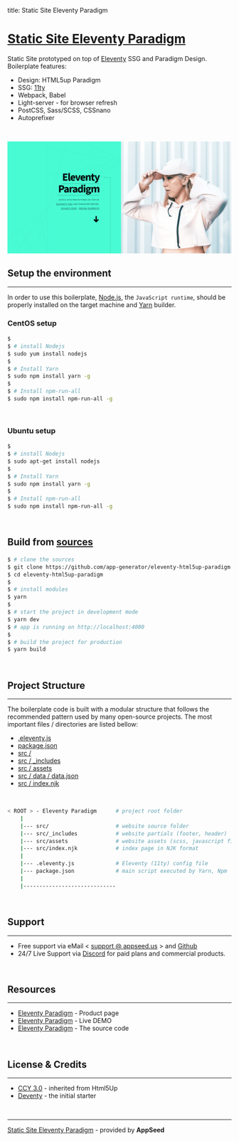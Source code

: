 title: Static Site Eleventy Paradigm

# [Static Site Eleventy Paradigm](https://appseed.us/static-site/eleventy-html5up-paradigm)

Static Site prototyped on top of [Eleventy](https://www.11ty.io/) SSG and Paradigm Design. Boilerplate features:

- Design: HTML5up Paradigm
- SSG: [11ty](https://www.11ty.io/)
- Webpack, Babel
- Light-server - for browser refresh
- PostCSS, Sass/SCSS, CSSnano
- Autoprefixer

<br />

![Eleventy Html5UP Paradigm - Static Site built in Eleventy.](https://raw.githubusercontent.com/app-generator/static/master/products/eleventy-html5up-paradigm-intro.gif)

## Setup the environment
---

In order to use this boilerplate, [Node.js](https://nodejs.org/en/), the `JavaScript runtime`, should be properly installed on the target machine and [Yarn](https://yarnpkg.com/) builder.

### CentOS setup

```bash
$ 
$ # install Nodejs
$ sudo yum install nodejs  
$ 
$ # Install Yarn
$ sudo npm install yarn -g
$
$ # Install npm-run-all
$ sudo npm install npm-run-all -g
```

<br />

### Ubuntu setup

```bash
$ 
$ # install Nodejs
$ sudo apt-get install nodejs  
$ 
$ # Install Yarn
$ sudo npm install yarn -g
$
$ # Install npm-run-all
$ sudo npm install npm-run-all -g
```

<br />

## Build from [sources](https://github.com/app-generator/eleventy-html5up-paradigm)

```bash
$ # clone the sources
$ git clone https://github.com/app-generator/eleventy-html5up-paradigm.git
$ cd eleventy-html5up-paradigm
$
$ # install modules
$ yarn
$
$ # start the project in development mode
$ yarn dev
$ # app is running on http://localhost:4000
$
$ # build the project for production
$ yarn build
```

<br />

## Project Structure

---

The boilerplate code is built with a modular structure that follows the recommended pattern used by many open-source projects. The most important files / directories are listed bellow:

- [.eleventy.js](https://github.com/app-generator/eleventy-html5up-paradigm/blob/master/.eleventy.js)
- [package.json](https://github.com/app-generator/eleventy-html5up-paradigm/blob/master/package.json)
- [src /](https://github.com/app-generator/eleventy-html5up-paradigm/tree/master/src)
- [src / _includes](https://github.com/app-generator/eleventy-html5up-paradigm/tree/master/src/_includes)
- [src / assets](https://github.com/app-generator/eleventy-html5up-paradigm/tree/master/src/assets)
- [src / data / data.json](https://github.com/app-generator/eleventy-html5up-paradigm/blob/master/src/_data/data.json)
- [src / index.njk](https://github.com/app-generator/eleventy-html5up-paradigm/blob/master/src/index.njk)

<br />

```bash
< ROOT > - Eleventy Paradigm      # project root folder
    |
    |--- src/                     # website source folder  
    |--- src/_includes            # website partials (footer, header)  
    |--- src/assets               # website assets (scss, javascript files)
    |--- src/index.njk            # index page in NJK format
    |  
    |--- .eleventy.js             # Eleventy (11ty) config file
    |--- package.json             # main script executed by Yarn, Npm
    |
    |-----------------------------
```

<br />

## Support

---

- Free support via eMail < [support @ appseed.us](https://appseed.us/support) > and [Github](https://github.com/app-generator/flask-argon-dashboard/issues/)
- 24/7 Live Support via [Discord](https://discord.gg/fZC6hup) for paid plans and commercial products.

<br />

## Resources

---

- [Eleventy Paradigm](https://appseed.us/static-site/eleventy-html5up-paradigm) - Product page
- [Eleventy Paradigm](https://eleventy-html5up-paradigm.appseed.us) - Live DEMO
- [Eleventy Paradigm](https://github.com/app-generator/eleventy-html5up-paradigm) - The source code

<br />

## License & Credits

---

- [CCY 3.0](https://html5up.net/license) - inherited from Html5Up
- [Deventy](https://github.com/ianrose/deventy) - the initial starter

<br />

---
[Static Site Eleventy Paradigm](https://appseed.us/static-site/eleventy-html5up-paradigm) - provided by **AppSeed**
